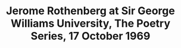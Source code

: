 ---
layout: manifest
title: Jerome Rothenberg at Sir George Williams University, The Poetry Series, 17
  October 1969
manifest_name: jerome-rothenberg-at-sir-george-williams-university-the-poetry-series-17-october-1969

---